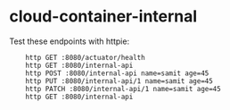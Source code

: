 # cloud-container-internal

Test these endpoints with httpie:

```shell
    http GET :8080/actuator/health
    http GET :8080/internal-api
    http POST :8080/internal-api name=samit age=45
    http PUT :8080/internal-api/1 name=samit age=45
    http PATCH :8080/internal-api/1 name=samit age=45
    http GET :8080/internal-api
```
